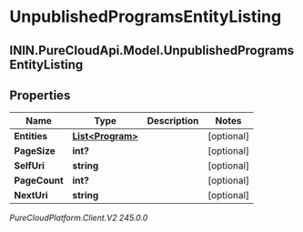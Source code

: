 # UnpublishedProgramsEntityListing

## ININ.PureCloudApi.Model.UnpublishedProgramsEntityListing

## Properties

|Name | Type | Description | Notes|
|------------ | ------------- | ------------- | -------------|
| **Entities** | [**List&lt;Program&gt;**](Program) |  | [optional] |
| **PageSize** | **int?** |  | [optional] |
| **SelfUri** | **string** |  | [optional] |
| **PageCount** | **int?** |  | [optional] |
| **NextUri** | **string** |  | [optional] |



_PureCloudPlatform.Client.V2 245.0.0_
